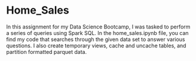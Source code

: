 # Home_Sales

In this assignment for my Data Science Bootcamp, I was tasked to perform a series of queries using Spark SQL. In the home_sales.ipynb file, you can find my code that searches through the given data set to answer various questions. I also create temporary views, cache and uncache tables, and partition formatted parquet data.
